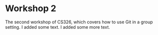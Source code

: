 # Workshop 2

The second workshop of CS326, which covers how to use Git in a group setting.
I added some text.
I added some more text.
